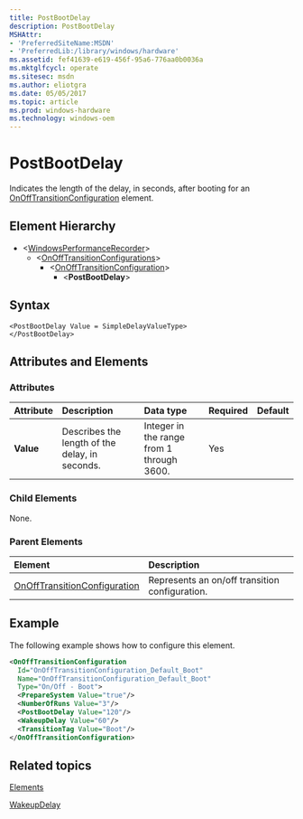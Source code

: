 ```yaml
---
title: PostBootDelay
description: PostBootDelay
MSHAttr:
- 'PreferredSiteName:MSDN'
- 'PreferredLib:/library/windows/hardware'
ms.assetid: fef41639-e619-456f-95a6-776aa0b0036a
ms.mktglfcycl: operate
ms.sitesec: msdn
ms.author: eliotgra
ms.date: 05/05/2017
ms.topic: article
ms.prod: windows-hardware
ms.technology: windows-oem
---
```



# PostBootDelay

Indicates the length of the delay, in seconds, after booting for an [OnOffTransitionConfiguration](onofftransitionconfiguration.md) element.


## Element Hierarchy

* \<[WindowsPerformanceRecorder](windowsperformancerecorder.md)\>
  * \<[OnOffTransitionConfigurations](onofftransitionconfigurations.md)\>
    * \<[OnOffTransitionConfiguration](onofftransitionconfiguration.md)\>
      * \<**PostBootDelay**\>


## Syntax

```
<PostBootDelay Value = SimpleDelayValueType>
</PostBootDelay>
```


## Attributes and Elements


### Attributes

| Attribute | Description                                    | Data type                                 | Required | Default |
| :-------- | :--------------------------------------------- | :---------------------------------------- | :------- | :------ |
| **Value** | Describes the length of the delay, in seconds. | Integer in the range from 1 through 3600. | Yes      |         |


### Child Elements

None.


### Parent Elements

| Element                                                         | Description                                    |
| :-------------------------------------------------------------- | :--------------------------------------------- |
| [OnOffTransitionConfiguration](onofftransitionconfiguration.md) | Represents an on/off transition configuration. |


## Example

The following example shows how to configure this element.

```xml
<OnOffTransitionConfiguration
  Id="OnOffTransitionConfiguration_Default_Boot"
  Name="OnOffTransitionConfiguration_Default_Boot"
  Type="On/Off - Boot">
  <PrepareSystem Value="true"/>
  <NumberOfRuns Value="3"/>
  <PostBootDelay Value="120"/>
  <WakeupDelay Value="60"/>
  <TransitionTag Value="Boot"/>
</OnOffTransitionConfiguration>
```


## Related topics

[Elements](elements.md)

[WakeupDelay](wakeupdelay.md)

